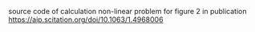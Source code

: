 source code of calculation non-linear problem for figure 2 in publication
https://aip.scitation.org/doi/10.1063/1.4968006
